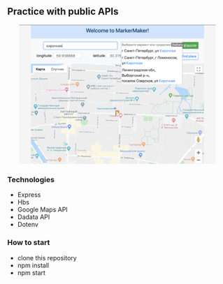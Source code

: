 # <h2> Practice with public APIs </h2>

<p align="center">
  <img src="./screenshots/screenshot.png" width="450" alt="">
</p>
<h3> Technologies </h3>
<ul>
<li> Express</li>
<li> Hbs </li>
<li> Google Maps API</li>
<li> Dadata API</li>
<li> Dotenv</li>
</ul>

<h3> How to start </h3>
<ul>
<li> clone this repository </li>
<li> npm install</li>
<li> npm start </li>
</ul>
